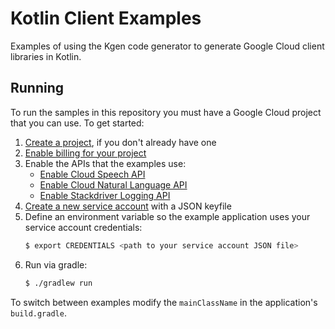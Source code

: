 # Kotlin Client Examples

Examples of using the Kgen code generator to generate Google Cloud client libraries in Kotlin.

## Running

To run the samples in this repository you must have a Google Cloud project that you can
use. To get started:

1. [Create a project](https://cloud.google.com/resource-manager/docs/creating-managing-projects), if you don't already have one
1. [Enable billing for your project](https://cloud.google.com/billing/docs/how-to/modify-project#enable_billing_for_a_new_project)
1. Enable the APIs that the examples use:
    + [Enable Cloud Speech API](https://console.cloud.google.com/apis/library/speech.googleapis.com)
    + [Enable Cloud Natural Language API](https://console.cloud.google.com/apis/library/language.googleapis.com)
    + [Enable Stackdriver Logging API](https://console.cloud.google.com/apis/library/logging.googleapis.com)
1. [Create a new service account](https://console.cloud.google.com/apis/credentials/serviceaccountkey) with a JSON keyfile
1. Define an environment variable so the example application uses your service account credentials:
    ```bash
    $ export CREDENTIALS <path to your service account JSON file>  
    ```
1. Run via gradle:
    ```bash
    $ ./gradlew run
    ```

To switch between examples modify the `mainClassName` in the application's `build.gradle`. 
